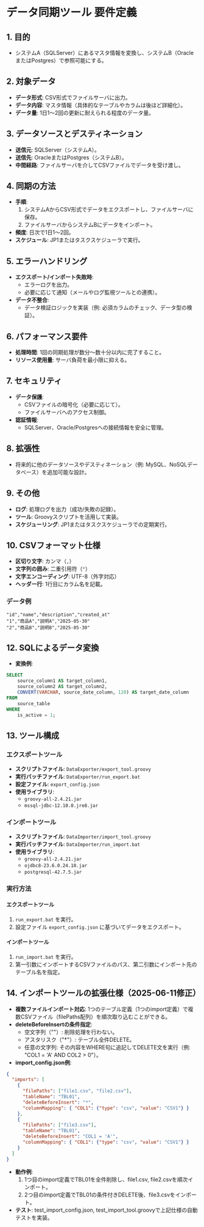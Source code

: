 # データ同期ツール 要件定義

## 1. 目的
- システムA（SQLServer）にあるマスタ情報を変換し、システムB（OracleまたはPostgres）で参照可能にする。

## 2. 対象データ
- **データ形式**: CSV形式でファイルサーバに出力。
- **データ内容**: マスタ情報（具体的なテーブルやカラムは後ほど詳細化）。
- **データ量**: 1日1～2回の更新に耐えられる程度のデータ量。

## 3. データソースとデスティネーション
- **送信元**: SQLServer（システムA）。
- **送信先**: OracleまたはPostgres（システムB）。
- **中間経路**: ファイルサーバを介してCSVファイルでデータを受け渡し。

## 4. 同期の方法
- **手順**:
  1. システムAからCSV形式でデータをエクスポートし、ファイルサーバに保存。
  2. ファイルサーバからシステムBにデータをインポート。
- **頻度**: 日次で1日1～2回。
- **スケジュール**: JP1またはタスクスケジューラで実行。

## 5. エラーハンドリング
- **エクスポート/インポート失敗時**:
  - エラーログを出力。
  - 必要に応じて通知（メールやログ監視ツールとの連携）。
- **データ不整合**:
  - データ検証ロジックを実装（例: 必須カラムのチェック、データ型の検証）。

## 6. パフォーマンス要件
- **処理時間**: 1回の同期処理が数分～数十分以内に完了すること。
- **リソース使用量**: サーバ負荷を最小限に抑える。

## 7. セキュリティ
- **データ保護**:
  - CSVファイルの暗号化（必要に応じて）。
  - ファイルサーバへのアクセス制御。
- **認証情報**:
  - SQLServer、Oracle/Postgresへの接続情報を安全に管理。

## 8. 拡張性
- 将来的に他のデータソースやデスティネーション（例: MySQL、NoSQLデータベース）を追加可能な設計。

## 9. その他
- **ログ**: 処理ログを出力（成功/失敗の記録）。
- **ツール**: Groovyスクリプトを活用して実装。
- **スケジューリング**: JP1またはタスクスケジューラでの定期実行。

## 10. CSVフォーマット仕様
- **区切り文字**: カンマ（`,`）
- **文字列の囲み**: 二重引用符（`"`）
- **文字エンコーディング**: UTF-8（外字対応）
- **ヘッダー行**: 1行目にカラム名を記載。

### データ例
```csv
"id","name","description","created_at"
"1","商品A","説明A","2025-05-30"
"2","商品B","説明B","2025-05-30"
```

## 12. SQLによるデータ変換
- **変換例**:
```sql
SELECT 
    source_column1 AS target_column1,
    source_column2 AS target_column2,
    CONVERT(VARCHAR, source_date_column, 120) AS target_date_column
FROM 
    source_table
WHERE 
    is_active = 1;
```

## 13. ツール構成

### エクスポートツール
- **スクリプトファイル**: `DataExporter/export_tool.groovy`
- **実行バッチファイル**: `DataExporter/run_export.bat`
- **設定ファイル**: `export_config.json`
- **使用ライブラリ**:
  - `groovy-all-2.4.21.jar`
  - `mssql-jdbc-12.10.0.jre8.jar`

### インポートツール
- **スクリプトファイル**: `DataImporter/import_tool.groovy`
- **実行バッチファイル**: `DataImporter/run_import.bat`
- **使用ライブラリ**:
  - `groovy-all-2.4.21.jar`
  - `ojdbc8-23.6.0.24.10.jar`
  - `postgresql-42.7.5.jar`

### 実行方法
#### エクスポートツール
1. `run_export.bat` を実行。
2. 設定ファイル `export_config.json` に基づいてデータをエクスポート。

#### インポートツール
1. `run_import.bat` を実行。
2. 第一引数にインポートするCSVファイルのパス、第二引数にインポート先のテーブル名を指定。

## 14. インポートツールの拡張仕様（2025-06-11修正）

- **複数ファイルインポート対応**: 1つのテーブル定義（1つのimport定義）で複数CSVファイル（filePaths配列）を順次取り込むことができる。
- **deleteBeforeInsertの条件指定**:
    - 空文字列（""）: 削除処理を行わない。
    - アスタリスク（"*"）: テーブル全件DELETE。
    - 任意の文字列: その内容をWHERE句に追記してDELETE文を実行（例: "COL1 = 'A' AND COL2 > 0"）。
- **import_config.json例**:
```json
{
  "imports": [
    {
      "filePaths": ["file1.csv", "file2.csv"],
      "tableName": "TBL01",
      "deleteBeforeInsert": "*",
      "columnMapping": { "COL1": {"type": "csv", "value": "CSV1"} }
    },
    {
      "filePaths": ["file3.csv"],
      "tableName": "TBL01",
      "deleteBeforeInsert": "COL1 = 'A'",
      "columnMapping": { "COL1": {"type": "csv", "value": "CSV1"} }
    }
  ]
}
```
- **動作例**:
    1. 1つ目のimport定義でTBL01を全件削除し、file1.csv, file2.csvを順次インポート。
    2. 2つ目のimport定義でTBL01の条件付きDELETE後、file3.csvをインポート。
- **テスト**: test_import_config.json, test_import_tool.groovyで上記仕様の自動テストを実装。

